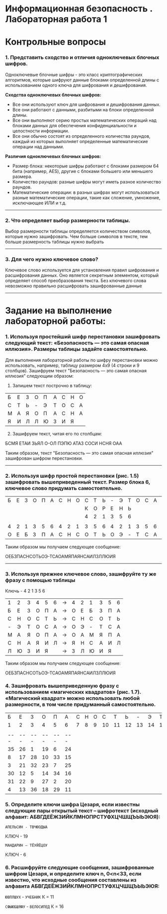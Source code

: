# Информационная безопасность . Лабораторная работа 1

# Контрольные вопросы 
### 1.	Представить сходство и отличия одноключевых блочных шифров.

Одноключевые блочные шифры - это класс криптографических алгоритмов, которые шифруют данные блоками определенной длины с использованием одного ключа для шифрования и дешифрования. 

**Сходства одноключевых блочных шифров:**

+ Все они используют ключ для шифрования и дешифрования данных.
+ Все они работают с данными, разбитыми на блоки определенной длины.
+ Все они выполняют серию простых математических операций над блоками данных для обеспечения конфиденциальности и целостности информации.
+ Все они обычно состоят из определенного количества раундов, каждый из которых выполняет определенные математические операции над данными.

**Различия одноключевых блочных шифров:**

+ Размер блока: некоторые шифры работают с блоками размером 64 бита (например, AES), другие с блоками большего или меньшего размера.
+ Количество раундов: разные шифры могут иметь разное количество раундов.
+ Математические операции: в разных шифрах могут использоваться разные математические операции, такие как сложение, умножение, исключающее ИЛИ и т.д.

---

### 2.	Что определяет выбор размерности таблицы.

Выбор размерности таблицы определяется количеством символов, которые нужно зашифровать. Чем больше символов в тексте, тем больше размерность таблицы нужно выбрать

---

### 3.	Для чего нужно ключевое слово?

Ключевое слово используется для установления правил шифрования и расшифрования данных. Оно является секретным элементом, который определяет способ преобразования текста. Без ключевого слова невозможно правильно расшифровать зашифрованные данные

---


# Задание на выполнение лабораторной работы:

### 1.	Используя простейший шифр перестановки зашифровать следующий текст: «Безопасность — это самая опасная иллюзия». Размеры таблицы задайте самостоятельно. 

Для выполнения лабораторной работы по шифру перестановки можно использовать, например, таблицу размером 4x9 (4 строки и 9 столбцов). Зашифруем текст "Безопасность — это самая опасная иллюзия" следующим образом:

1. Запишем текст построчно в таблицу:

| | | | | | | | | |
---|---|---|---|---|---|---|---|---
Б | Е | З | О | П | А | С | Н | О 
С | Т | Ь | - | Э | Т | О | С | А 
М | А | Я | О | П | А | С | Н | А 
Я | И | Л | Л | Ю | З | И | Я |

2. Зашифруем текст, читая его по столбцам:

БСМЯ ЕТАИ ЗЬЯЛ О-ОЛ ПЭПЮ АТАЗ СОСИ НСНЯ ОАА

Таким образом, текст "Безопасность — это самая опасная иллюзия" зашифрован шифром перестановки.

---

### 2.	Используя шифр простой перестановки (рис. 1.5) зашифровать вышеприведенный текст. Размер блока 6, ключевое слово придумать самостоятельно.
| | | | | | | | | | | | | | | | | | | | | | | | | | | | | | | | |
---|---|---|---|---|---|---|---|---|---|---|---|---|---|---|---|---|---|---|---|---|---|---|---|---|---|---|---|---|---|---|---
Б | Е | З | О | П | А | С | Н | О | С | Т | Ь | - | Э | Т | О | С | А | М | А | Я | О | П | А | С | Н | А | Я | И | Л | Л | Ю | З | И | Я
| | | | | | | | | | К | О | Р | Е | Н | Ь | | | | | | | | | | | | | | | | | |
| | | | | | | | | | 4 | 2 | 1 | 3 | 5 | 6 | | | | | | | | | | | | | | | | | |
| | | | | | | | | | | | | | | | | | | | | | | | | | | | | | | | |
| 4 | 2 | 1 | 3 | 5 | 6 | 4 | 2 | 1 | 3 | 5 | 6 | 4 | 2 | 1 | 3 | 5 | 6 | 4 | 2 | 1 | 3 | 5 | 6 | 4 | 2 | 1 | 3 | 5 | 6 | 4 | 2 | 1 | 3 | 5 | 6 |
О | Е | Б | З | П | А | C | Н | С | О | Т | Ь | О | Э | - | Т | С | А | О | А | М | Я | П | А | Я | Н | С | А | И | Л | З | Л | Л | Ю | И | Я

Таким образом мы получаем следующее сообщение: 

ОЕБЗПАCНСОТЬОЭ-ТСАОАМЯПАЯНСАИЛЗЛЛЮИЯ

---

### 3.	Используя прежнее ключевое слово, зашифруйте ту же фразу с помощью таблицы 

Ключь - 4 2 1 3 5 6 

| | | | | | | | | | | | | |
---|---|---|---|---|---|---|---|---|---|---|---|---
1 | 2 | 3 | 4 | 5 | 6 | $\to$ | 4 | 2 | 1 | 3 | 5 | 6
Б | Е | З | О | П | А | $\to$ | О | Е | Б | З | П | А 
С | Н | О | С | Т | Ь | $\to$ | C | Н | С | О | Т | Ь
\-| Э | Т | О | С | А | $\to$ | О | Э | - | Т | С | А
М | А | Я | О | П | А | $\to$ | О | А | М | Я | П | А
С | Н | А | Я | И | Л | $\to$ | Я | Н | С | А | И | Л
Л | Ю | З | И | Я |   | $\to$ | З | Л | Ю | И | Я | 

Таким образом мы получаем следующее сообщение: 

ОЕБЗПАCНСОТЬОЭ-ТСАОАМЯПАЯНСАИЛЗЛЛЮИЯ


### 4.	Зашифровать вышеприведенную фразу с использованием «магических квадратов» (рис. 1.7). «Магический квадрат» можно использовать любой размерности, в том числе придуманный самостоятельно.

| | | | | | | | | | | | | | | | | | | | | | | | | | | | | | | | |
---|---|---|---|---|---|---|---|---|---|---|---|---|---|---|---|---|---|---|---|---|---|---|---|---|---|---|---|---|---|---|---
Б | Е | З | О | П | А | С | Н | О | С | Т | Ь | - | Э | Т | О | С | А | М | А | Я | О | П | А | С | Н | А | Я | И | Л | Л | Ю | З | И | Я
1 | 2 | 3 | 4 | 5 | 6 | 7 | 8 | 9 | 10| 11| 12| 13| 14| 15| 16| 17| 18| 19| 20| 21| 22| 23| 24| 25| 26| 27| 28| 29| 30| 31| 32| 33| 34| 35
| | | | | | |
---|---|---|---|---|---
35|26|1|19|6|24
8|17|28|10|33|15
3|21|32|23|7|25
30|12|5|14|34|16
31|22|9|27|2|20
4|13|36|18|29|11

### 5.	Определите ключи шифра Цезаря, если известны следующие пары открытый текст – шифротекст (исходный алфавит: АБВГДЕЁЖЗИЙКЛМНОПРСТУФХЦЧШЩЪЫЬЭЮЯ): 
`АПЕЛЬСИН - ТВЧЮОДЫА`

КЛЮЧ - 19

`МАНДАРИН – ТЁУЙЁЦОУ`

КЛЮЧ - 6

### 6.	Расшифруйте следующие сообщения, зашифрованные шифром Цезаря, и определите ключ n, 0<n<33, если известно, что исходные сообщения составлены из алфавита АБВГДЕЁЖЗИЙКЛМНОПРСТУФХЦЧШЩЪЫЬЭЮЯ: 
`ЮВПЛШУХ` - `УЧЕБНИК` К = 11

`СФЫЮБШЯФУ` - `ВЕЛОСИПЕД` К = 16
